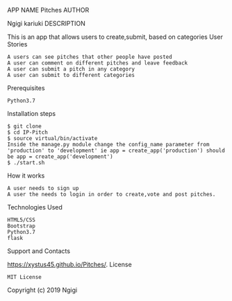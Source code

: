APP NAME
Pitches
AUTHOR

Ngigi kariuki
DESCRIPTION

This is an app that allows users to create,submit, based on categories
User Stories

    A users can see pitches that other people have posted
    A user can comment on different pitches and leave feedback
    A user can submit a pitch in any category
    A user can submit to different categories

Prerequisites

    Python3.7

Installation steps

    $ git clone 
    $ cd IP-Pitch
    $ source virtual/bin/activate
    Inside the manage.py module change the config_name parameter from 'production' to 'development' ie app = create_app('production') should be app = create_app('development')
    $ ./start.sh

How it works

    A user needs to sign up
    A user the needs to login in order to create,vote and post pitches.

Technologies Used

    HTML5/CSS
    Bootstrap
    Python3.7
    flask

Support and Contacts

https://xystus45.github.io/Pitches/. 
License

    MIT License

Copyright (c) 2019 Ngigi